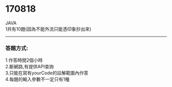 # 170818
JAVA<br>
1共有10題(因為不能外流只能憑印象抄出來)<br>
***
### 答題方式:
1.作答時間2個小時<br>
2.斷網路,有提供API查詢<br>
3.只能在寫有yourCode的註解範圍內作答<br>
4.每題的輸入參數不一定只有1種<br>


